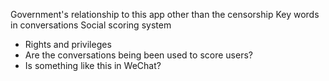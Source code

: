 Government's relationship to this app other than the censorship
Key words in conversations
Social scoring system
-	Rights and privileges
-	Are the conversations being been used to score users?
-	Is something like this in WeChat?
